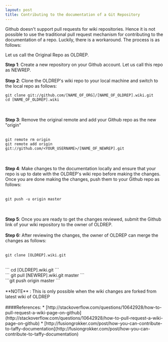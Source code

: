 ```yaml
---
layout: post
title: Contributing to the documentation of a Git Repository
---
```


Github doesn't support pull requests for wiki repositories. Hence it is not possible to use the traditional pull request mechanism for contributing to the documentation of a repo. Luckily, there is a workaround. The process is as follows:

Let us call the Original Repo as OLDREP.

**Step 1**: Create a new repository on your Github account. Let us call this repo as NEWREP.  <br><br>
**Step 2**: Clone the OLDREP's wiki repo to your local machine and switch to the local repo as follows:<br>  
```
git clone git://github.com/[NAME_OF_ORG]/[NAME_OF_OLDREP].wiki.git  
cd [NAME_OF_OLDREP].wiki
```
<br><br>
**Step 3**: Remove the original remote and add your Github repo as the new "origin"
<br><br>
```
git remote rm origin  
git remote add origin git://github.com/<YOUR_USERNAME>/[NAME_OF_NEWREP].git  
```
<br><br>
**Step 4**: Make changes to the documentation locally and ensure that your repo is up to date with the OLDREP's wiki repo before making the changes. Once you are done making the changes, push them to your Github repo as follows:
<br><br>
```
git push -u origin master
```
<br><br>
**Step 5**: Once you are ready to get the changes reviewed, submit the Github link of your wiki repository to the owner of OLDREP.<br><br>
**Step 6:** After reviewing the changes, the owner of OLDREP can merge the changes as follows:<br><br>
```
git clone [OLDREP].wiki.git  
```
<br>
```
cd [OLDREP].wiki.git  
```
<br>
```
git pull [NEWREP].wiki.git master  
```
<br>
```git push origin master  
```<br><br>
**NOTE** : This is only possible when the wiki changes are forked from latest wiki of OLDREP<br>
<br>
####References: 
* [http://stackoverflow.com/questions/10642928/how-to-pull-request-a-wiki-page-on-github](http://stackoverflow.com/questions/10642928/how-to-pull-request-a-wiki-page-on-github)
* [http://fusiongrokker.com/post/how-you-can-contribute-to-taffy-documentation](http://fusiongrokker.com/post/how-you-can-contribute-to-taffy-documentation)